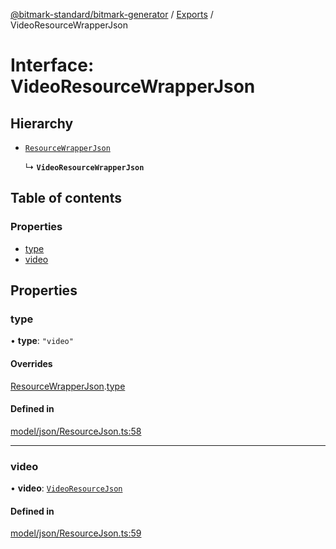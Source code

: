 [@bitmark-standard/bitmark-generator](../API.md) / [Exports](../modules.md) / VideoResourceWrapperJson

# Interface: VideoResourceWrapperJson

## Hierarchy

- [`ResourceWrapperJson`](ResourceWrapperJson.md)

  ↳ **`VideoResourceWrapperJson`**

## Table of contents

### Properties

- [type](VideoResourceWrapperJson.md#type)
- [video](VideoResourceWrapperJson.md#video)

## Properties

### type

• **type**: ``"video"``

#### Overrides

[ResourceWrapperJson](ResourceWrapperJson.md).[type](ResourceWrapperJson.md#type)

#### Defined in

[model/json/ResourceJson.ts:58](https://github.com/getMoreBrain/bitmark-generator/blob/ccb191f/src/model/json/ResourceJson.ts#L58)

___

### video

• **video**: [`VideoResourceJson`](VideoResourceJson.md)

#### Defined in

[model/json/ResourceJson.ts:59](https://github.com/getMoreBrain/bitmark-generator/blob/ccb191f/src/model/json/ResourceJson.ts#L59)
